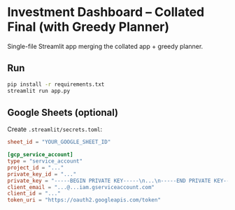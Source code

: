 
# Investment Dashboard – Collated Final (with Greedy Planner)

Single-file Streamlit app merging the collated app + greedy planner.

## Run
```bash
pip install -r requirements.txt
streamlit run app.py
```

## Google Sheets (optional)
Create `.streamlit/secrets.toml`:
```toml
sheet_id = "YOUR_GOOGLE_SHEET_ID"

[gcp_service_account]
type = "service_account"
project_id = "..."
private_key_id = "..."
private_key = "-----BEGIN PRIVATE KEY-----\n...\n-----END PRIVATE KEY-----\n"
client_email = "...@...iam.gserviceaccount.com"
client_id = "..."
token_uri = "https://oauth2.googleapis.com/token"
```
